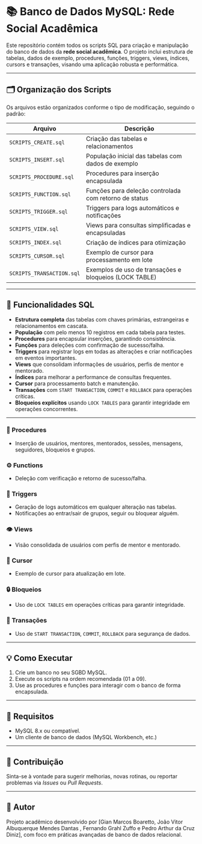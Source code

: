 # 📚 Banco de Dados MySQL: Rede Social Acadêmica

Este repositório contém todos os scripts SQL para criação e manipulação do banco de dados da **rede social acadêmica**. O projeto inclui estrutura de tabelas, dados de exemplo, procedures, funções, triggers, views, índices, cursors e transações, visando uma aplicação robusta e performática.

---

## 🗂 Organização dos Scripts

Os arquivos estão organizados conforme o tipo de modificação, seguindo o padrão:

| Arquivo                      | Descrição                                             |
|-----------------------------|-------------------------------------------------------|
| `SCRIPTS_CREATE.sql`         | Criação das tabelas e relacionamentos                 |
| `SCRIPTS_INSERT.sql`         | População inicial das tabelas com dados de exemplo    |
| `SCRIPTS_PROCEDURE.sql`      | Procedures para inserção encapsulada                   |
| `SCRIPTS_FUNCTION.sql`       | Funções para deleção controlada com retorno de status |
| `SCRIPTS_TRIGGER.sql`        | Triggers para logs automáticos e notificações          |
| `SCRIPTS_VIEW.sql`           | Views para consultas simplificadas e encapsuladas      |
| `SCRIPTS_INDEX.sql`          | Criação de índices para otimização                      |
| `SCRIPTS_CURSOR.sql`         | Exemplo de cursor para processamento em lote           |
| `SCRIPTS_TRANSACTION.sql`    | Exemplos de uso de transações e bloqueios (LOCK TABLE) |

---

## 🚀 Funcionalidades SQL

- **Estrutura completa** das tabelas com chaves primárias, estrangeiras e relacionamentos em cascata.
- **População** com pelo menos 10 registros em cada tabela para testes.
- **Procedures** para encapsular inserções, garantindo consistência.
- **Funções** para deleções com confirmação de sucesso/falha.
- **Triggers** para registrar logs em todas as alterações e criar notificações em eventos importantes.
- **Views** que consolidam informações de usuários, perfis de mentor e mentorado.
- **Índices** para melhorar a performance de consultas frequentes.
- **Cursor** para processamento batch e manutenção.
- **Transações** com `START TRANSACTION`, `COMMIT` e `ROLLBACK` para operações críticas.
- **Bloqueios explícitos** usando `LOCK TABLES` para garantir integridade em operações concorrentes.

---

### 🔧 Procedures
- Inserção de usuários, mentores, mentorados, sessões, mensagens, seguidores, bloqueios e grupos.

### ⚙️ Functions
- Deleção com verificação e retorno de sucesso/falha.

### 🔁 Triggers
- Geração de logs automáticos em qualquer alteração nas tabelas.
- Notificações ao entrar/sair de grupos, seguir ou bloquear alguém.

### 👁 Views
- Visão consolidada de usuários com perfis de mentor e mentorado.

### 🔄 Cursor
- Exemplo de cursor para atualização em lote.

### 🔒 Bloqueios
- Uso de `LOCK TABLES` em operações críticas para garantir integridade.

### 🔁 Transações
- Uso de `START TRANSACTION`, `COMMIT`, `ROLLBACK` para segurança de dados.

---

## 💡 Como Executar

1. Crie um banco no seu SGBD MySQL.
2. Execute os scripts na ordem recomendada (01 a 09).
3. Use as procedures e funções para interagir com o banco de forma encapsulada.

---

## 📌 Requisitos

- MySQL 8.x ou compatível.
- Um cliente de banco de dados (MySQL Workbench, etc.)

---

## 🤝 Contribuição

Sinta-se à vontade para sugerir melhorias, novas rotinas, ou reportar problemas via *Issues* ou *Pull Requests*.

---

## 🧠 Autor

Projeto acadêmico desenvolvido por [Gian Marcos Boaretto, João Vitor Albuquerque Mendes Dantas , Fernando Grahl Zuffo e Pedro Arthur da Cruz Diniz], com foco em práticas avançadas de banco de dados relacional.

